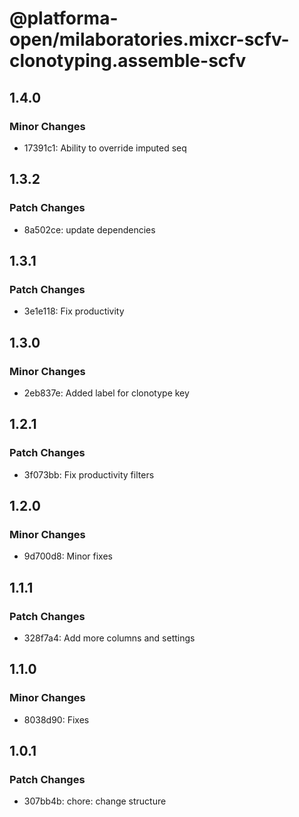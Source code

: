 # @platforma-open/milaboratories.mixcr-scfv-clonotyping.assemble-scfv

## 1.4.0

### Minor Changes

- 17391c1: Ability to override imputed seq

## 1.3.2

### Patch Changes

- 8a502ce: update dependencies

## 1.3.1

### Patch Changes

- 3e1e118: Fix productivity

## 1.3.0

### Minor Changes

- 2eb837e: Added label for clonotype key

## 1.2.1

### Patch Changes

- 3f073bb: Fix productivity filters

## 1.2.0

### Minor Changes

- 9d700d8: Minor fixes

## 1.1.1

### Patch Changes

- 328f7a4: Add more columns and settings

## 1.1.0

### Minor Changes

- 8038d90: Fixes

## 1.0.1

### Patch Changes

- 307bb4b: chore: change structure
